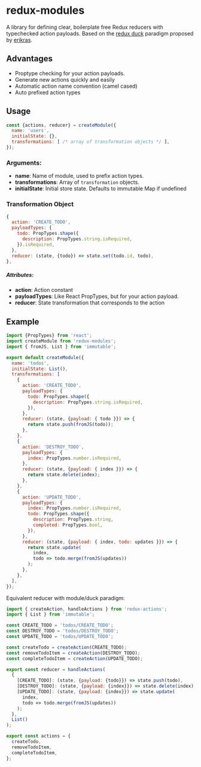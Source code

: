 # redux-modules
A library for defining clear, boilerplate free Redux reducers with typechecked action payloads. Based on the [redux duck](https://github.com/erikras/ducks-modular-redux) paradigm proposed by [erikras](https://github.com/erikras/).

## Advantages
- Proptype checking for your action payloads.
- Generate new actions quickly and easily
- Automatic action name convention (camel cased)
- Auto prefixed action types

## Usage
```js
const {actions, reducer} = createModule({
  name: 'users',
  initialState: {},
  transformations: [ /* array of transformation objects */ ],
});
```
### Arguments:
- **name**: Name of module, used to prefix action types.
- **transformations**: Array of `transformation` objects.
- **initialState**: Initial store state. Defaults to immutable Map if undefined

### Transformation Object
```js
{
  action: 'CREATE_TODO',
  payloadTypes: {
    todo: PropTypes.shape({
      description: PropTypes.string.isRequired,
    }).isRequired,
  },
  reducer: (state, {todo}) => state.set(todo.id, todo),
},
```
##### Attributes:
- **action**: Action constant
- **payloadTypes**: Like React PropTypes, but for your action payload.
- **reducer**: State transformation that corresponds to the action

## Example
```js
import {PropTypes} from 'react';
import createModule from 'redux-modules';
import { fromJS, List } from 'immutable';

export default createModule({
  name: 'todos',
  initialState: List(),
  transformations: [
    {
      action: 'CREATE_TODO',
      payloadTypes: {
        todo: PropTypes.shape({
          description: PropTypes.string.isRequired,
        }),
      },
      reducer: (state, {payload: { todo }}) => {
        return state.push(fromJS(todo));
      },
    },
    {
      action: 'DESTROY_TODO',
      payloadTypes: {
        index: PropTypes.number.isRequired,
      },
      reducer: (state, {payload: { index }}) => {
        return state.delete(index);
      },
    },
    {
      action: 'UPDATE_TODO',
      payloadTypes: {
        index: PropTypes.number.isRequired,
        todo: PropTypes.shape({
          description: PropTypes.string,
          completed: PropTypes.bool,
        }),
      },
      reducer: (state, {payload: { index, todo: updates }}) => {
        return state.update(
          index,
          todo => todo.merge(fromJS(updates))
        );
      },
    },
  ],
});

```

Equivalent reducer with module/duck paradigm:
```js
import { createAction, handleActions } from 'redux-actions';
import { List } from 'immutable';

const CREATE_TODO = 'todos/CREATE_TODO';
const DESTROY_TODO = 'todos/DESTROY_TODO';
const UPDATE_TODO = 'todos/UPDATE_TODO';

const createTodo = createAction(CREATE_TODO);
const removeTodoItem = createAction(DESTROY_TODO);
const completeTodoItem = createAction(UPDATE_TODO);

export const reducer = handleActions(
  {
    [CREATE_TODO]: (state, {payload: {todo}}) => state.push(todo),
    [DESTROY_TODO]: (state, {payload: {index}}) => state.delete(index),
    [UPDATE_TODO]: (state, {payload: {index}}) => state.update(
      index,
      todo => todo.merge(fromJS(updates))
    );
  },
  List()
);

export const actions = {
  createTodo,
  removeTodoItem,
  completeTodoItem,
};
```
